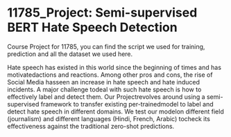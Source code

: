 # 11785_Project: Semi-supervised BERT Hate Speech Detection
Course Project for 11785, you can find the script we used for training, prediction and all the dataset we used here.

Hate speech has existed in this world since the beginning of times and has motivatedactions and reactions. Among other pros and cons, the rise of Social Media hasseen an increase in hate speech and hate induced incidents. A major challenge todeal with such hate speech is how to effectively label and detect them. Our Projectrevolves around using a semi-supervised framework to transfer existing per-trainedmodel to label and detect hate speech in different domains.  We test our modelon different field (journalism) and different languages (Hindi, French, Arabic) tocheck its effectiveness against the traditional zero-shot predictions.
